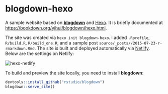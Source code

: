 # blogdown-hexo

A sample website based on [**blogdown**](https://github.com/rstudio/blogdown) and [Hexo](https://hexo.io). It is briefly documented at https://bookdown.org/yihui/blogdown/hexo.html.

The site was created via `hexo init blogdown-hexo`. I added `.Rprofile`, `R/build.R`, `R/build_one.R`, and a sample post `source/_posts//2015-07-23-r-rmarkdown.Rmd`. The site is built and deployed automatically via [Netlify](https://www.netlify.com). Below are the settings on Netlify:

![hexo-netlify](https://user-images.githubusercontent.com/163582/28689730-2fdbb386-72dc-11e7-83e0-b0bdafed4786.png)

To build and preview the site locally, you need to install **blogdown**:

```r
devtools::install_github("rstudio/blogdown")
blogdown::serve_site()
```
